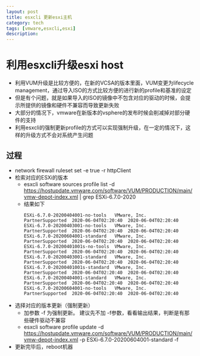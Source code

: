 ```yaml
---
layout: post
title: esxcli 更新esxi主机
category: tech
tags: [vmware,esxcli,esxi]
description: 
---
```



# 利用esxcli升级esxi host

- 利用VUM升级是比较方便的，在新的VCSA的版本里面，VUM变更为lifecycle management，通过导入ISO的方式比较方便的进行新的profile和基准的设定
- 但是有个问题，就是如果导入的ISO的镜像中不包含对应的驱动的时候，会提示所提供的镜像和硬件不兼容而导致更新失败
- 大部分的情况下，vmware在新版本的vsphere的发布时候会削减掉对部分硬件的支持
- 利用esxcli的强制更新profile的方式可以实现强制升级，在一定的情况下，这样的升级方式不会对系统产生问题
  
## 过程
- network firewall ruleset set -e true -r httpClient
- 检索对应的ESXi的版本
  - esxcli software sources profile list -d https://hostupdate.vmware.com/software/VUM/PRODUCTION/main/vmw-depot-index.xml | grep ESXi-6.7.0-2020
  - 结果如下
    ```
    ESXi-6.7.0-20200404001-no-tools   VMware, Inc.  PartnerSupported  2020-06-04T02:20:40  2020-06-04T02:20:40
    ESXi-6.7.0-20200403001-no-tools   VMware, Inc.  PartnerSupported  2020-06-04T02:20:40  2020-06-04T02:20:40
    ESXi-6.7.0-20200604001-standard   VMware, Inc.  PartnerSupported  2020-06-04T02:20:40  2020-06-04T02:20:40
    ESXi-6.7.0-20200401001s-no-tools  VMware, Inc.  PartnerSupported  2020-06-04T02:20:40  2020-06-04T02:20:40
    ESXi-6.7.0-20200403001-standard   VMware, Inc.  PartnerSupported  2020-06-04T02:20:40  2020-06-04T02:20:40
    ESXi-6.7.0-20200401001s-standard  VMware, Inc.  PartnerSupported  2020-06-04T02:20:40  2020-06-04T02:20:40
    ESXi-6.7.0-20200404001-standard   VMware, Inc.  PartnerSupported  2020-06-04T02:20:40  2020-06-04T02:20:40
    ESXi-6.7.0-20200604001-no-tools   VMware, Inc.  PartnerSupported  2020-06-04T02:20:40  2020-06-04T02:20:40
    ```
- 选择对应的版本更新（强制更新）
  - 加参数 -f 为强制更新。 建议先不加 -f参数，看看输出结果，判断是有那些硬件驱动不兼容
  - esxcli software profile update -d https://hostupdate.vmware.com/software/VUM/PRODUCTION/main/vmw-depot-index.xml -p ESXi-6.7.0-20200604001-standard -f
- 更新完毕后，reboot机器